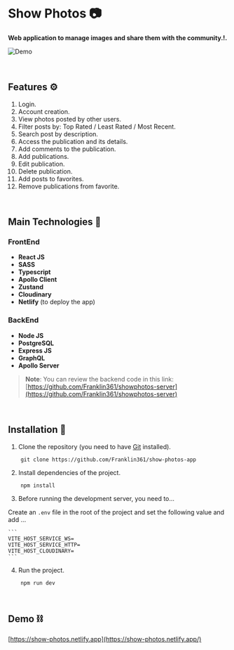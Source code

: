 # Show Photos 📷
**Web application to manage images and share them with the community.!.**

![Demo](https://res.cloudinary.com/ddeguj0jq/image/upload/v1652731132/Captura_de_pantalla_de_2022-05-16_14-57-55_fdlzbe.webp)

&nbsp;

## Features ⚙️
1. Login.
2. Account creation.
3. View photos posted by other users.
4. Filter posts by: Top Rated / Least Rated / Most Recent.
5. Search post by description.
6. Access the publication and its details.
7. Add comments to the publication.
8. Add publications.
9. Edit publication.
10. Delete publication.
11. Add posts to favorites.
12. Remove publications from favorite.

&nbsp;

## Main Technologies 🧪

### **FrontEnd**
- **React JS**
- **SASS**
- **Typescript**
- **Apollo Client**
- **Zustand**
- **Cloudinary**
- **Netlify** (to deploy the app)

### BackEnd

- **Node JS**
- **PostgreSQL**
- **Express JS**
- **GraphQL**
- **Apollo Server**

> **Note**: You can review the backend code in this link: [https://github.com/Franklin361/showphotos-server](https://github.com/Franklin361/showphotos-server)

&nbsp;


## **Installation 🧰**

1. Clone the repository (you need to have [Git](https://git-scm.com) installed).

```shell
    git clone https://github.com/Franklin361/show-photos-app
```

2.  Install dependencies of the project.

```shell
    npm install
```

3. Before running the development server, you need to...
    
Create an `.env` file in the root of the project and set the following value and add ...

    ```
    VITE_HOST_SERVICE_WS=
    VITE_HOST_SERVICE_HTTP=
    VITE_HOST_CLOUDINARY=
    ```

4. Run the project.
```shell
    npm run dev
```
&nbsp;

## **Demo ⛓️**

[https://show-photos.netlify.app](https://show-photos.netlify.app/)

